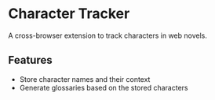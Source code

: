 # Character Tracker

A cross-browser extension to track characters in web novels.

## Features

- Store character names and their context
- Generate glossaries based on the stored characters
